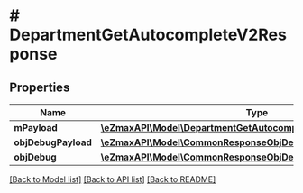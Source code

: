# # DepartmentGetAutocompleteV2Response

## Properties

Name | Type | Description | Notes
------------ | ------------- | ------------- | -------------
**mPayload** | [**\eZmaxAPI\Model\DepartmentGetAutocompleteV2ResponseMPayload**](DepartmentGetAutocompleteV2ResponseMPayload.md) |  |
**objDebugPayload** | [**\eZmaxAPI\Model\CommonResponseObjDebugPayload**](CommonResponseObjDebugPayload.md) |  | [optional]
**objDebug** | [**\eZmaxAPI\Model\CommonResponseObjDebug**](CommonResponseObjDebug.md) |  | [optional]

[[Back to Model list]](../../README.md#models) [[Back to API list]](../../README.md#endpoints) [[Back to README]](../../README.md)
